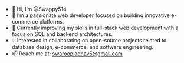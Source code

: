 - 👋 Hi, I’m @Swappy514
- 🚀 I’m a passionate web developer focused on building innovative e-commerce platforms.
- 🌱 Currently improving my skills in full-stack web development with a focus on SQL and backend architectures.
- 💡 Interested in collaborating on open-source projects related to database design, e-commerce, and software engineering.
- 📫 Reach me at: swaroopjadhav5@gmail.com

<!---
Swappy514/Swappy514 is a ✨ special ✨ repository because its `README.md` (this file) appears on your GitHub profile.
You can click the Preview link to take a look at your changes.
--->
